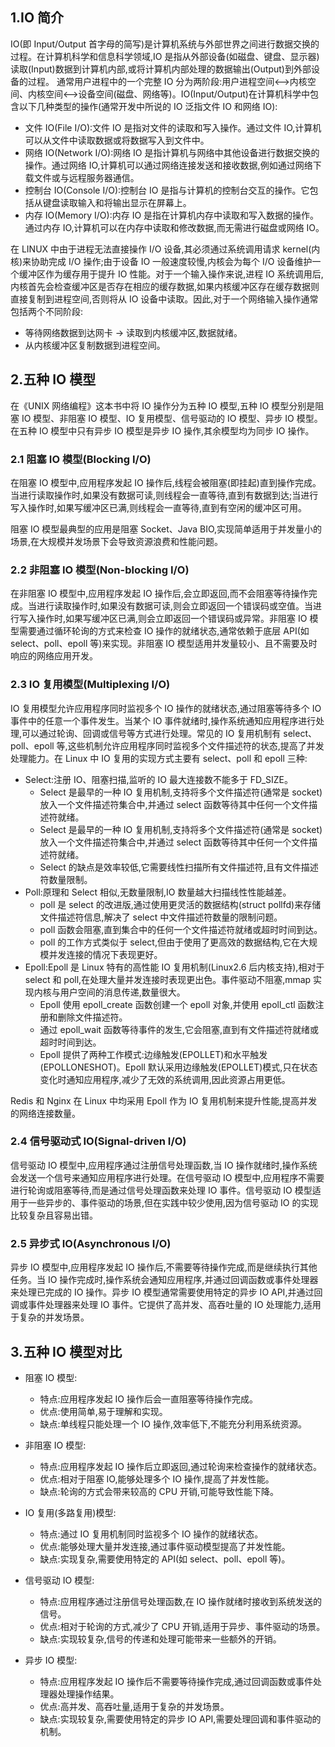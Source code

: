 ## 1.IO 简介

IO(即 Input/Output 首字母的简写)是计算机系统与外部世界之间进行数据交换的过程。在计算机科学和信息科学领域,IO 是指从外部设备(如磁盘、键盘、显示器)读取(Input)数据到计算机内部,或将计算机内部处理的数据输出(Output)到外部设备的过程。
通常用户进程中的一个完整 IO 分为两阶段:用户进程空间<-->内核空间、内核空间<-->设备空间(磁盘、网络等)。IO(Input/Output)在计算机科学中包含以下几种类型的操作(通常开发中所说的 IO 泛指文件 IO 和网络 IO):

- 文件 IO(File I/O):文件 IO 是指对文件的读取和写入操作。通过文件 IO,计算机可以从文件中读取数据或将数据写入到文件中。
- 网络 IO(Network I/O):网络 IO 是指计算机与网络中其他设备进行数据交换的操作。通过网络 IO,计算机可以通过网络连接发送和接收数据,例如通过网络下载文件或与远程服务器通信。
- 控制台 IO(Console I/O):控制台 IO 是指与计算机的控制台交互的操作。它包括从键盘读取输入和将输出显示在屏幕上。
- 内存 IO(Memory I/O):内存 IO 是指在计算机内存中读取和写入数据的操作。通过内存 IO,计算机可以在内存中读取和修改数据,而无需进行磁盘或网络 IO。

在 LINUX 中由于进程无法直接操作 I/O 设备,其必须通过系统调用请求 kernel(内核)来协助完成 I/O 操作;由于设备 IO 一般速度较慢,内核会为每个 I/O 设备维护一个缓冲区作为缓存用于提升 IO 性能。对于一个输入操作来说,进程 IO 系统调用后,内核首先会检查缓冲区是否存在相应的缓存数据,如果内核缓冲区存在缓存数据则直接复制到进程空间,否则将从 IO 设备中读取。因此,对于一个网络输入操作通常包括两个不同阶段:

- 等待网络数据到达网卡 → 读取到内核缓冲区,数据就绪。
- 从内核缓冲区复制数据到进程空间。

## 2.五种 IO 模型

在《UNIX 网络编程》这本书中将 IO 操作分为五种 IO 模型,五种 IO 模型分别是阻塞 IO 模型、非阻塞 IO 模型、IO 复用模型、信号驱动的 IO 模型、异步 IO 模型。在五种 IO 模型中只有异步 IO 模型是异步 IO 操作,其余模型均为同步 IO 操作。

### 2.1 阻塞 IO 模型(Blocking I/O)

在阻塞 IO 模型中,应用程序发起 IO 操作后,线程会被阻塞(即挂起)直到操作完成。当进行读取操作时,如果没有数据可读,则线程会一直等待,直到有数据到达;当进行写入操作时,如果写缓冲区已满,则线程会一直等待,直到有空闲的缓冲区可用。

阻塞 IO 模型最典型的应用是阻塞 Socket、Java BIO,实现简单适用于并发量小的场景,在大规模并发场景下会导致资源浪费和性能问题。

### 2.2 非阻塞 IO 模型(Non-blocking I/O)

在非阻塞 IO 模型中,应用程序发起 IO 操作后,会立即返回,而不会阻塞等待操作完成。当进行读取操作时,如果没有数据可读,则会立即返回一个错误码或空值。当进行写入操作时,如果写缓冲区已满,则会立即返回一个错误码或异常。非阻塞 IO 模型需要通过循环轮询的方式来检查 IO 操作的就绪状态,通常依赖于底层 API(如 select、poll、epoll 等)来实现。非阻塞 IO 模型适用并发量较小、且不需要及时响应的网络应用开发。

### 2.3 IO 复用模型(Multiplexing I/O)

IO 复用模型允许应用程序同时监视多个 IO 操作的就绪状态,通过阻塞等待多个 IO 事件中的任意一个事件发生。当某个 IO 事件就绪时,操作系统通知应用程序进行处理,可以通过轮询、回调或信号等方式进行处理。常见的 IO 复用机制有 select、poll、epoll 等,这些机制允许应用程序同时监视多个文件描述符的状态,提高了并发处理能力。在 Linux 中 IO 复用的实现方式主要有 select、poll 和 epoll 三种:

- Select:注册 IO、阻塞扫描,监听的 IO 最大连接数不能多于 FD_SIZE。
  - Select 是最早的一种 IO 复用机制,支持将多个文件描述符(通常是 socket)放入一个文件描述符集合中,并通过 select 函数等待其中任何一个文件描述符就绪。
  - Select 是最早的一种 IO 复用机制,支持将多个文件描述符(通常是 socket)放入一个文件描述符集合中,并通过 select 函数等待其中任何一个文件描述符就绪。
  - Select 的缺点是效率较低,它需要线性扫描所有文件描述符,且有文件描述符数量限制。
- Poll:原理和 Select 相似,无数量限制,IO 数量越大扫描线性性能越差。
  - poll 是 select 的改进版,通过使用更灵活的数据结构(struct pollfd)来存储文件描述符信息,解决了 select 中文件描述符数量的限制问题。
  - poll 函数会阻塞,直到集合中的任何一个文件描述符就绪或超时时间到达。
  - poll 的工作方式类似于 select,但由于使用了更高效的数据结构,它在大规模并发连接的情况下表现更好。
- Epoll:Epoll 是 Linux 特有的高性能 IO 复用机制(Linux2.6 后内核支持),相对于 select 和 poll,在处理大量并发连接时表现更出色。事件驱动不阻塞,mmap 实现内核与用户空间的消息传递,数量很大。
  - Epoll 使用 epoll_create 函数创建一个 epoll 对象,并使用 epoll_ctl 函数注册和删除文件描述符。
  - 通过 epoll_wait 函数等待事件的发生,它会阻塞,直到有文件描述符就绪或超时时间到达。
  - Epoll 提供了两种工作模式:边缘触发(EPOLLET)和水平触发(EPOLLONESHOT)。Epoll 默认采用边缘触发(EPOLLET)模式,只在状态变化时通知应用程序,减少了无效的系统调用,因此资源占用更低。

Redis 和 Nginx 在 Linux 中均采用 Epoll 作为 IO 复用机制来提升性能,提高并发的网络连接数量。

### 2.4 信号驱动式 IO(Signal-driven I/O)

信号驱动 IO 模型中,应用程序通过注册信号处理函数,当 IO 操作就绪时,操作系统会发送一个信号来通知应用程序进行处理。在信号驱动 IO 模型中,应用程序不需要进行轮询或阻塞等待,而是通过信号处理函数来处理 IO 事件。信号驱动 IO 模型适用于一些异步的、事件驱动的场景,但在实践中较少使用,因为信号驱动 IO 的实现比较复杂且容易出错。

### 2.5 异步式 IO(Asynchronous I/O)

异步 IO 模型中,应用程序发起 IO 操作后,不需要等待操作完成,而是继续执行其他任务。当 IO 操作完成时,操作系统会通知应用程序,并通过回调函数或事件处理器来处理已完成的 IO 操作。异步 IO 模型通常需要使用特定的异步 IO API,并通过回调或事件处理器来处理 IO 事件。它提供了高并发、高吞吐量的 IO 处理能力,适用于复杂的并发场景。

## 3.五种 IO 模型对比

- 阻塞 IO 模型:

  - 特点:应用程序发起 IO 操作后会一直阻塞等待操作完成。
  - 优点:使用简单,易于理解和实现。
  - 缺点:单线程只能处理一个 IO 操作,效率低下,不能充分利用系统资源。

- 非阻塞 IO 模型:
  - 特点:应用程序发起 IO 操作后立即返回,通过轮询来检查操作的就绪状态。
  - 优点:相对于阻塞 IO,能够处理多个 IO 操作,提高了并发性能。
  - 缺点:轮询的方式会带来较高的 CPU 开销,可能导致性能下降。
- IO 复用(多路复用)模型:
  - 特点:通过 IO 复用机制同时监视多个 IO 操作的就绪状态。
  - 优点:能够处理大量并发连接,通过事件驱动模型提高了并发性能。
  - 缺点:实现复杂,需要使用特定的 API(如 select、poll、epoll 等)。
- 信号驱动 IO 模型:
  - 特点:应用程序通过注册信号处理函数,在 IO 操作就绪时接收到系统发送的信号。
  - 优点:相对于轮询的方式,减少了 CPU 开销,适用于异步、事件驱动的场景。
  - 缺点:实现较复杂,信号的传递和处理可能带来一些额外的开销。
- 异步 IO 模型:
  - 特点:应用程序发起 IO 操作后不需要等待操作完成,通过回调函数或事件处理器处理操作结果。
  - 优点:高并发、高吞吐量,适用于复杂的并发场景。
  - 缺点:实现较复杂,需要使用特定的异步 IO API,需要处理回调和事件驱动的机制。
